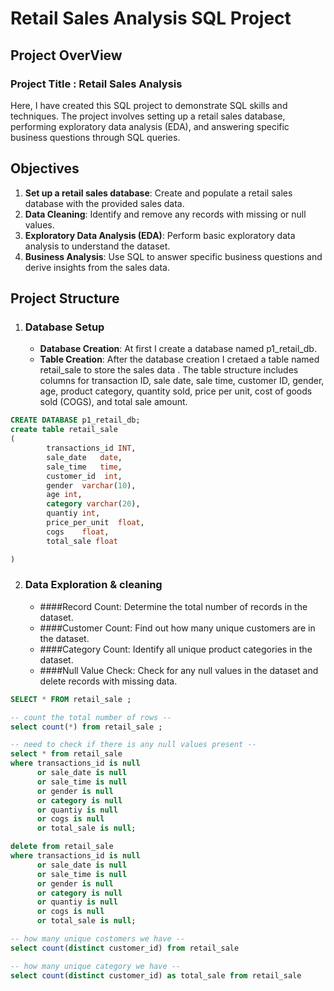 # Retail Sales Analysis SQL Project 
## Project OverView 

### Project Title : Retail Sales Analysis

Here, I have created this SQL project to demonstrate SQL skills and techniques. The project involves setting up a retail sales database, performing exploratory data analysis (EDA), and answering specific business questions through SQL queries. 

## Objectives
1) **Set up a retail sales database**: Create and populate a retail sales database with the provided sales data.
2) **Data Cleaning**: Identify and remove any records with missing or null values.
3) **Exploratory Data Analysis (EDA)**: Perform basic exploratory data analysis to understand the dataset.
4) **Business Analysis**: Use SQL to answer specific business questions and derive insights from the sales data.

## Project Structure
1. ### Database Setup
   - **Database Creation**: At first I create a database named 
       p1_retail_db.
   - **Table Creation**: After the database creation I cretaed a table named retail_sale to store the sales data . The table structure includes columns 
       for transaction ID, sale date, sale time, customer ID, gender, age, product category, quantity sold, price per unit, cost of goods sold (COGS), 
       and total sale amount.

```sql
CREATE DATABASE p1_retail_db;
create table retail_sale
(
		transactions_id	INT,
		sale_date	date,
		sale_time	time,
		customer_id	 int,
		gender	varchar(10),
		age	int,
		category varchar(20),	
		quantiy	int,
		price_per_unit	float,
		cogs	float,
		total_sale float

)
```
  2. ### Data Exploration & cleaning
      - ####Record Count: Determine the total number of records in 
        the dataset.
      - ####Customer Count: Find out how many unique customers are 
        in the dataset.
      - ####Category Count: Identify all unique product categories 
        in the dataset.
      - ####Null Value Check: Check for any null values in the 
        dataset and delete records with missing data.


```sql
SELECT * FROM retail_sale ;

-- count the total number of rows --
select count(*) from retail_sale ;

-- need to check if there is any null values present --
select * from retail_sale 
where transactions_id is null 
      or sale_date is null
	  or sale_time is null
	  or gender is null
	  or category is null
	  or quantiy is null
	  or cogs is null
	  or total_sale is null;

delete from retail_sale 
where transactions_id is null 
      or sale_date is null
	  or sale_time is null
	  or gender is null
	  or category is null
	  or quantiy is null
	  or cogs is null
	  or total_sale is null;

-- how many unique costomers we have --
select count(distinct customer_id) from retail_sale

-- how many unique category we have --
select count(distinct customer_id) as total_sale from retail_sale
```







